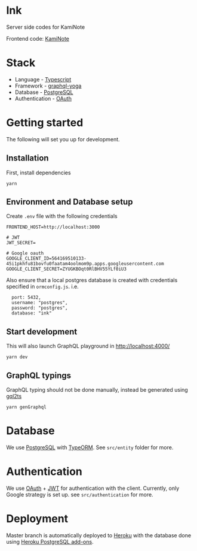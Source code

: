 # Ink

Server side codes for KamiNote

Frontend code: [KamiNote](https://github.com/williamsk91/KamiNote)

# Stack

- Language - [Typescript](https://www.typescriptlang.org/)
- Framework - [graphql-yoga](https://github.com/prisma-labs/graphql-yoga)
- Database - [PostgreSQL](https://www.postgresql.org/)
- Authentication - [OAuth](https://oauth.net/)

# Getting started

The following will set you up for development.

## Installation

First, install dependencies

```
yarn
```

## Environment and Database setup

Create `.env` file with the following credentials

```
FRONTEND_HOST=http://localhost:3000

# JWT
JWT_SECRET=

# Google oauth
GOOGLE_CLIENT_ID=564169510133-45i1pkhfu81bovfu0faatam4oolmom9p.apps.googleusercontent.com
GOOGLE_CLIENT_SECRET=ZYUGKBOqt0RlBHV55YLf0iU3

```

Also ensure that a local postgres database is created with credentials specified in `ormconfig.js`. i.e.

```
  port: 5432,
  username: "postgres",
  password: "postgres",
  database: "ink"
```

## Start development

This will also launch GraphQL playground in [http://localhost:4000/](http://localhost:4000/)

```
yarn dev
```

## GraphQL typings

GraphQL typing should not be done manually, instead be generated using [gql2ts](https://github.com/amount/gql2ts)

```
yarn genGraphql
```

# Database

We use [PostgreSQL](https://www.postgresql.org/) with [TypeORM](https://typeorm.io/). See `src/entity` folder for more.

# Authentication

We use [OAuth](https://oauth.net/) + [JWT](https://jwt.io/) for authentication with the client. Currently, only Google strategy is set up. see `src/authentication` for more.

# Deployment

Master branch is automatically deployed to [Heroku](https://www.heroku.com/home) with the database done using [Heroku PostgreSQL add-ons](https://elements.heroku.com/addons/heroku-postgresql).
